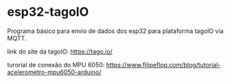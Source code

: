 # esp32-tagoIO
Programa básico para envio de dados dos esp32 para plataforma tagoIO via MQTT.

link do site da tagoIO: https://tago.io/

turorial de conexão do MPU 6050: https://www.filipeflop.com/blog/tutorial-acelerometro-mpu6050-arduino/
